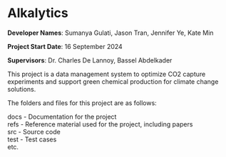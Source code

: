# Alkalytics

**Developer Names**: Sumanya Gulati, Jason Tran, Jennifer Ye, Kate Min

**Project Start Date**: 16 September 2024

**Supervisors**: Dr. Charles De Lannoy, Bassel Abdelkader

This project is a data management system to optimize CO2 capture experiments and support green chemical production for climate change solutions.

The folders and files for this project are as follows:

docs - Documentation for the project\
refs - Reference material used for the project, including papers\
src - Source code\
test - Test cases\
etc.
